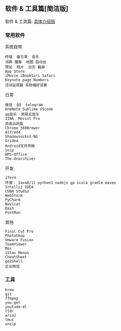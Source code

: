## 软件 & 工具篇[简洁版]

软件 & 工具篇: [具体介绍版]()

### 常用软件

系统自带
```
终端  备忘录  音乐
词典 播客  地图 启动台
预览  照片  日历 截屏
App Store
iMovie iBookSiri Safari 
Keynote page Numbers
活动监视器 系统偏好设置
```

日常
```
微信  QQ  telegram
OneNote Sublime VScode 
qq音乐  网易云音乐
IINA  Movist Pro
百度云网盘 
Chrome 360Brower 
Alfred4
ShadowsocksX-NG
Gridea
Android文件传输
Snip
WPS-Office
The-Unarchiver
```


开发
```
iTerm
环境： Java8/11 python3 nodejs go scala gradle maven 
Intellij IDEA
CUBA Studio
WebStorm 
PyCharm 
Navicat
Dash
PostMan

```

其他
```
Final Cut Pro
PhotoShop
Vmware Fusion
TeamViewer
Mos
iStas Menus
CheatSheet
go2Shell
企业微信
```

### 工具
```
brew
git
ffmpeg
you-get
youtude-dl
tldr
aria2
tmux
unzip

```
